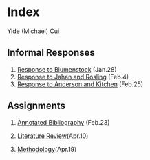 # Index

Yide (Michael) Cui

## Informal Responses

1. [Response to Blumenstock](https://yidecui.github.io/Workshop/Blumenstock) (Jan.28)
2. [Response to Jahan and Rosling](https://yidecui.github.io/Workshop/Response%20to%20Jahan%20and%20Rosling) (Feb.4)
3. [Response to Anderson and Kitchen](https://yidecui.github.io/Workshop/Response%20to%20Anderson%20and%20Kitchen%20) (Feb.25)


## Assignments

1. [Annotated Bibliography](https://yidecui.github.io/Workshop/Assignment%201%20) (Feb.23)
  
2. [Literature Review](https://yidecui.github.io/Workshop/Assignment%202)(Apr.10)

3. [Methodology](https://yidecui.github.io/Workshop/Assignment%202)(Apr.19)
